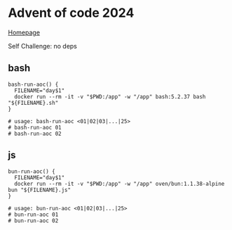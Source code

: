# Advent of code 2024

[Homepage](https://adventofcode.com/2024)

Self Challenge: no deps

## bash

```shell
bash-run-aoc() {
  FILENAME="day$1"
  docker run --rm -it -v "$PWD:/app" -w "/app" bash:5.2.37 bash "${FILENAME}.sh"
}

# usage: bash-run-aoc <01|02|03|...|25>
# bash-run-aoc 01
# bash-run-aoc 02
```

## js

```shell
bun-run-aoc() {
  FILENAME="day$1"
  docker run --rm -it -v "$PWD:/app" -w "/app" oven/bun:1.1.38-alpine bun "${FILENAME}.js"
}

# usage: bun-run-aoc <01|02|03|...|25>
# bun-run-aoc 01
# bun-run-aoc 02
```
